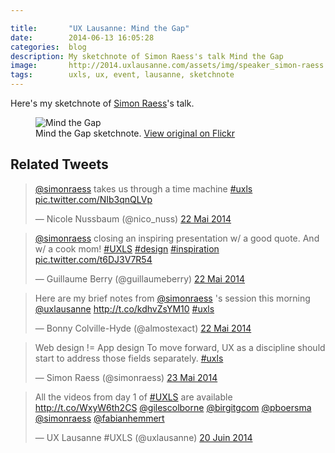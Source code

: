 ```yaml
---

title:       "UX Lausanne: Mind the Gap"
date:        2014-06-13 16:05:28
categories:  blog
description: My sketchnote of Simon Raess's talk Mind the Gap
image:       http://2014.uxlausanne.com/assets/img/speaker_simon-raess.jpg
tags:        uxls, ux, event, lausanne, sketchnote
---
```


Here's my sketchnote of [Simon Raess](https://twitter.com/simonraess)'s talk.

<figure>
  <img src="https://farm3.staticflickr.com/2904/14246216274_1e96504e16_z.jpg" alt="Mind the Gap">
  <figcaption>
    Mind the Gap sketchnote. <a href="https://www.flickr.com/photos/alienlebarge/14246216274">View original on Flickr</a>
  </figcaption>
</figure>

## Related Tweets

<blockquote class="twitter-tweet" lang="fr"><p><a href="https://twitter.com/simonraess">@simonraess</a> takes us through a time machine <a href="https://twitter.com/hashtag/uxls?src=hash">#uxls</a> <a href="http://t.co/NIb3qnQLVp">pic.twitter.com/NIb3qnQLVp</a></p>&mdash; Nicole Nussbaum (@nico_nuss) <a href="https://twitter.com/nico_nuss/statuses/469418097481613312">22 Mai 2014</a></blockquote>
<script async src="//platform.twitter.com/widgets.js" charset="utf-8"></script>

<blockquote class="twitter-tweet" lang="fr"><p><a href="https://twitter.com/simonraess">@simonraess</a> closing an inspiring presentation w/ a good quote. And w/ a cook mom! <a href="https://twitter.com/hashtag/UXLS?src=hash">#UXLS</a> <a href="https://twitter.com/hashtag/design?src=hash">#design</a> <a href="https://twitter.com/hashtag/inspiration?src=hash">#inspiration</a> <a href="http://t.co/t6DJ3V7R54">pic.twitter.com/t6DJ3V7R54</a></p>&mdash; Guillaume Berry (@guillaumeberry) <a href="https://twitter.com/guillaumeberry/statuses/469427450662105088">22 Mai 2014</a></blockquote>
<script async src="//platform.twitter.com/widgets.js" charset="utf-8"></script>

<blockquote class="twitter-tweet" lang="fr"><p>Here are my brief notes from <a href="https://twitter.com/simonraess">@simonraess</a> &#39;s session this morning <a href="https://twitter.com/uxlausanne">@uxlausanne</a> <a href="http://t.co/kdhvZsYM10">http://t.co/kdhvZsYM10</a> <a href="https://twitter.com/hashtag/uxls?src=hash">#uxls</a></p>&mdash; Bonny Colville-Hyde (@almostexact) <a href="https://twitter.com/almostexact/statuses/469501023875530752">22 Mai 2014</a></blockquote>
<script async src="//platform.twitter.com/widgets.js" charset="utf-8"></script>

<blockquote class="twitter-tweet" lang="fr"><p>Web design != App design&#10;&#10;To move forward, UX as a discipline should start to address those fields separately. <a href="https://twitter.com/hashtag/uxls?src=hash">#uxls</a></p>&mdash; Simon Raess (@simonraess) <a href="https://twitter.com/simonraess/statuses/469850965819277312">23 Mai 2014</a></blockquote>
<script async src="//platform.twitter.com/widgets.js" charset="utf-8"></script>

<blockquote class="twitter-tweet" lang="fr"><p>All the videos from day 1 of <a href="https://twitter.com/hashtag/UXLS?src=hash">#UXLS</a> are available <a href="http://t.co/WxyW6th2CS">http://t.co/WxyW6th2CS</a> <a href="https://twitter.com/gilescolborne">@gilescolborne</a> <a href="https://twitter.com/birgitgcom">@birgitgcom</a> <a href="https://twitter.com/pboersma">@pboersma</a> <a href="https://twitter.com/simonraess">@simonraess</a> <a href="https://twitter.com/fabianhemmert">@fabianhemmert</a></p>&mdash; UX Lausanne #UXLS (@uxlausanne) <a href="https://twitter.com/uxlausanne/statuses/479909489626611712">20 Juin 2014</a></blockquote>
<script async src="//platform.twitter.com/widgets.js" charset="utf-8"></script>
